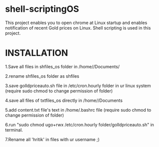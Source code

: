 # shell-scriptingOS
This project enables you to open chrome at Linux startup and enables notification of recent Gold prices on Linux. Shell scripting is used in this project.

# INSTALLATION
  1.Save all files in shfiles_os folder in /home/<username>/Documents/ 
  
  2.rename shfiles_os folder as shfiles
  
  3.save golldpriceauto.sh file in /etc/cron.hourly folder in ur linux system (require sudo chmod to change permission of folder)
  
  4.save all files of txtfiles_os directly in /home/<usernme>/Documents
  
  5.add content.txt file's text in /home/.bashrc file (require sudo chmod to change permission of folder)
  
  6.run "sudo chmod ugo+rwx /etc/cron.hourly folder/golldpriceauto.sh" in terminal.
  
  7.Rename all 'hritik' in files with ur username ;)
 
  
